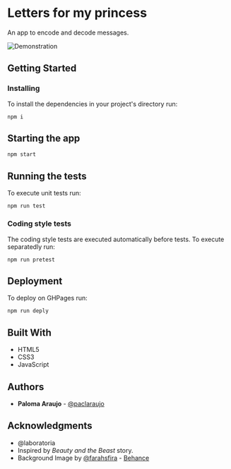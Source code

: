 # Letters for my princess

An app to encode and decode messages.

![Demonstration](https://media.giphy.com/media/MXvJcEMH0l7HnYhPBX/giphy.gif)

## Getting Started

### Installing

To install the dependencies in your project's directory run:

```
npm i
```

## Starting the app

```
npm start
```

## Running the tests

To execute unit tests run:

```
npm run test
``` 

### Coding style tests

The coding style tests are executed automatically before tests. To execute separatedly run:

```
npm run pretest
```

## Deployment

To deploy on GHPages run:

```
npm run deply
```

## Built With

* HTML5
* CSS3
* JavaScript

## Authors

* **Paloma Araujo** - [@paclaraujo](https://github.com/paclaraujo)

## Acknowledgments

* @laboratoria
* Inspired by *Beauty and the Beast* story.
* Background Image by [@farahsfira](instagram.com/farahsfira) - [Behance](https://www.behance.net/gallery/84625785/Disney-Illustration)